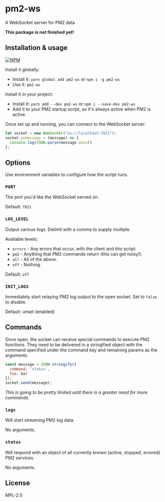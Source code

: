 # pm2-ws

A WebSocket server for PM2 data

**This package is not finished yet!**

## Installation & usage

[![NPM](https://nodei.co/npm/pm2-ws.png?downloads=true&downloadRank=true)](https://nodei.co/npm/pm2-ws/)

Install it globally:

- Install it: `yarn global add pm2-ws` or `npm i -g pm2-ws`
- Use it: `pm2-ws`

Install it in your project:

- Install it: `yarn add --dev pm2-ws` or `npm i --save-dev pm2-ws`
- Add it to your PM2 startup script, so it's always active when PM2 is active.

Once set up and running, you can connect to the WebSocket server:

```javascript
let socket = new WebSocket("ws://localhost:7821");
socket.onmessage = (message) => {
  console.log(JSON.parse(message.data))
};
```

## Options

Use environment variables to configure how the script runs.

### `PORT`

The port you'd like the WebSocket served on.

Default: `7821`

### `LOG_LEVEL`

Output various logs. Delimit with a comma to supply multiple.

Available levels:

- `errors` - Any errors that occur, with the client and this script.
- `pm2` - Anything that PM2 commands return (this can get noisy!).
- `all` - All of the above.
- `off` - Nothing.

Default: `off`

### `INIT_LOGS`

Immediately start relaying PM2 log output to the open socket. Set to `false` to disable.

Default: unset (enabled)

## Commands

Once open, the socket can receive special commands to execute PM2 functions. They need to be delivered in a stringified object with the command specified under the command key and remaining params as the arguments.

```javascript
const message = JSON.stringify({
  command: 'status',
  foo: bar
});
socket.send(message);
```

_This is going to be pretty limited until there is a greater need for more commands._

### `logs`

Will start streaming PM2 log data.

No arguments.

### `status`

Will respond with an object of all currently known (active, stopped, errored) PM2 services.

No arguments.

## License

MPL-2.0
